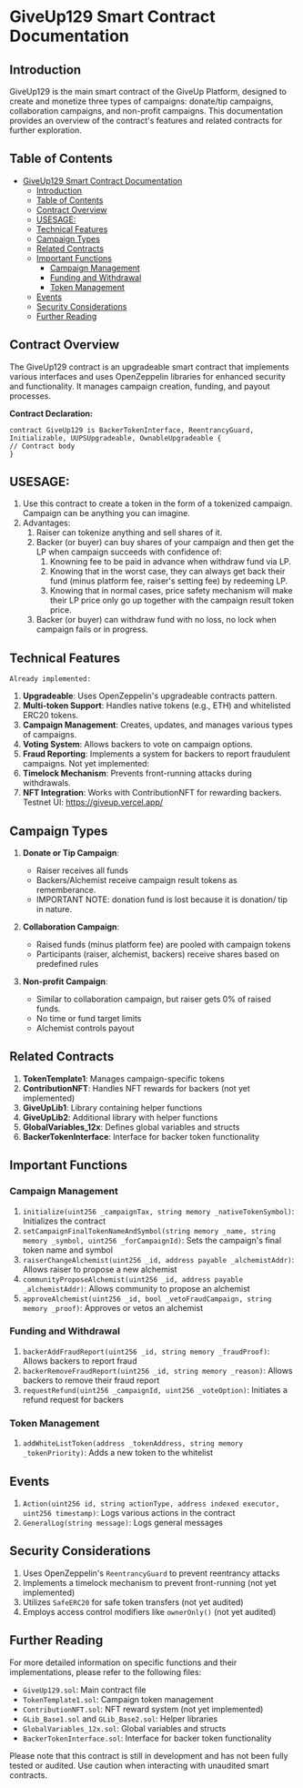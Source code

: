 # GiveUp129 Smart Contract Documentation

## Introduction

GiveUp129 is the main smart contract of the GiveUp Platform, designed to create and monetize three types of campaigns: donate/tip campaigns, collaboration campaigns, and non-profit campaigns. This documentation provides an overview of the contract's features and related contracts for further exploration.

## Table of Contents

- [GiveUp129 Smart Contract Documentation](#giveup129-smart-contract-documentation)
  - [Introduction](#introduction)
  - [Table of Contents](#table-of-contents)
  - [Contract Overview](#contract-overview)
  - [USESAGE:](#usesage)
  - [Technical Features](#technical-features)
  - [Campaign Types](#campaign-types)
  - [Related Contracts](#related-contracts)
  - [Important Functions](#important-functions)
    - [Campaign Management](#campaign-management)
    - [Funding and Withdrawal](#funding-and-withdrawal)
    - [Token Management](#token-management)
  - [Events](#events)
  - [Security Considerations](#security-considerations)
  - [Further Reading](#further-reading)

## Contract Overview

The GiveUp129 contract is an upgradeable smart contract that implements various interfaces and uses OpenZeppelin libraries for enhanced security and functionality. It manages campaign creation, funding, and payout processes.

**Contract Declaration:**
```solidity
contract GiveUp129 is BackerTokenInterface, ReentrancyGuard, Initializable, UUPSUpgradeable, OwnableUpgradeable {
// Contract body
}
```

## USESAGE: 
1. Use this contract to create a token in the form of a tokenized campaign. Campaign can be anything you can imagine.
2. Advantages:
   1. Raiser can tokenize anything and sell shares of it. 
   2. Backer (or buyer) can buy shares of your campaign and then get the LP when campaign succeeds with confidence of:
      1. Knowning fee to be paid in advance when withdraw fund via LP.
      2. Knowing that in the worst case, they can always get back their fund (minus platform fee, raiser's setting fee) by redeeming LP.
      3. Knowing that in normal cases, price safety mechanism will make their LP price only go up together with the campaign result token price.
   3. Backer (or buyer) can withdraw fund with no loss, no lock when campaign fails or in progress.

## Technical Features
    Already implemented:
1. **Upgradeable**: Uses OpenZeppelin's upgradeable contracts pattern.
2. **Multi-token Support**: Handles native tokens (e.g., ETH) and whitelisted ERC20 tokens.
3. **Campaign Management**: Creates, updates, and manages various types of campaigns.
4. **Voting System**: Allows backers to vote on campaign options.
5. **Fraud Reporting**: Implements a system for backers to report fraudulent campaigns.
   Not yet implemented:
6. **Timelock Mechanism**: Prevents front-running attacks during withdrawals.
7. **NFT Integration**: Works with ContributionNFT for rewarding backers.
   Testnet UI: https://giveup.vercel.app/

## Campaign Types

1. **Donate or Tip Campaign**: 
   - Raiser receives all funds
   - Backers/Alchemist receive campaign result tokens as rememberance. 
   - IMPORTANT NOTE: donation fund is lost because it is donation/ tip in nature.

2. **Collaboration Campaign**: 
   - Raised funds (minus platform fee) are pooled with campaign tokens
   - Participants (raiser, alchemist, backers) receive shares based on predefined rules

3. **Non-profit Campaign**:
   - Similar to collaboration campaign, but raiser gets 0% of raised funds.
   - No time or fund target limits
   - Alchemist controls payout

## Related Contracts

1. **TokenTemplate1**: Manages campaign-specific tokens
2. **ContributionNFT**: Handles NFT rewards for backers (not yet implemented)
3. **GiveUpLib1**: Library containing helper functions
4. **GiveUpLib2**: Additional library with helper functions
5. **GlobalVariables_12x**: Defines global variables and structs
6. **BackerTokenInterface**: Interface for backer token functionality

## Important Functions

### Campaign Management

1. `initialize(uint256 _campaignTax, string memory _nativeTokenSymbol)`: Initializes the contract
2. `setCampaignFinalTokenNameAndSymbol(string memory _name, string memory _symbol, uint256 _forCampaignId)`: Sets the campaign's final token name and symbol
3. `raiserChangeAlchemist(uint256 _id, address payable _alchemistAddr)`: Allows raiser to propose a new alchemist
4. `communityProposeAlchemist(uint256 _id, address payable _alchemistAddr)`: Allows community to propose an alchemist
5. `approveAlchemist(uint256 _id, bool _vetoFraudCampaign, string memory _proof)`: Approves or vetos an alchemist

### Funding and Withdrawal

1. `backerAddFraudReport(uint256 _id, string memory _fraudProof)`: Allows backers to report fraud
2. `backerRemoveFraudReport(uint256 _id, string memory _reason)`: Allows backers to remove their fraud report
3. `requestRefund(uint256 _campaignId, uint256 _voteOption)`: Initiates a refund request for backers

### Token Management

1. `addWhiteListToken(address _tokenAddress, string memory _tokenPriority)`: Adds a new token to the whitelist

## Events

1. `Action(uint256 id, string actionType, address indexed executor, uint256 timestamp)`: Logs various actions in the contract
2. `GeneralLog(string message)`: Logs general messages

## Security Considerations

1. Uses OpenZeppelin's `ReentrancyGuard` to prevent reentrancy attacks
2. Implements a timelock mechanism to prevent front-running (not yet implemented)
3. Utilizes `SafeERC20` for safe token transfers (not yet audited)
4. Employs access control modifiers like `ownerOnly()` (not yet audited)

## Further Reading

For more detailed information on specific functions and their implementations, please refer to the following files:

- `GiveUp129.sol`: Main contract file
- `TokenTemplate1.sol`: Campaign token management
- `ContributionNFT.sol`: NFT reward system (not yet implemented)
- `GLib_Base1.sol` and `GLib_Base2.sol`: Helper libraries
- `GlobalVariables_12x.sol`: Global variables and structs
- `BackerTokenInterface.sol`: Interface for backer token functionality

Please note that this contract is still in development and has not been fully tested or audited. Use caution when interacting with unaudited smart contracts.


